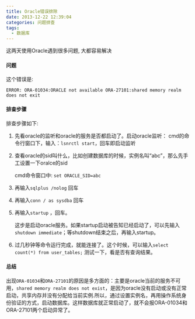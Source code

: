 ```yaml
---
title: Oracle错误排除
date: 2013-12-22 12:39:04
categories: 问题排查
tags:
  - 数据库
---
```


这两天使用Oracle遇到很多问题, 大都容易解决

<!-- more -->

#### 问题

这个错误是:

```
ERROR: ORA-01034:ORACLE not available ORA-27101:shared memory realm does not exit
```



#### 排查步骤

排查步骤如下: 

1. 先看oracle的监听和oracle的服务是否都启动了。启动oracle监听：
   cmd的命令行窗口下，输入：`lsnrctl start`，回车即启动监听

2. 查看oracle的sid叫什么，比如创建数据库的时候，实例名叫“abc”，那么先手工设置一下oralce的sid

   cmd命令窗口中: `set ORACLE_SID=abc`

3. 再输入`sqlplus /nolog` 回车

4. 再输入`conn / as sysdba` 回车

5. 再输入`startup` ，回车。 

   这步是启动oracle服务。如果startup启动被告知已经启动了，可以先输入`shutdown immediate`；等shutdown结束之后，再输入startup。

6. 过几秒钟等命令运行完成，就能连接了。这个时候，可以输入`select count(*) from user_tables;` 测试一下，看是否有查询结果。



#### 总结

出现`ORA-01034`和`ORA-27101`的原因是多方面的：主要是oracle当前的服务不可用，`shared memory realm does not exist`，是因为oracle没有启动或没有正常启动，共享内存并没有分配给当前实例.所以，通过设置实例名，再用操作系统身份验证的方式，启动数据库。这样数据库就正常启动了，就不会报ORA-01034和ORA-27101两个启动异常了。